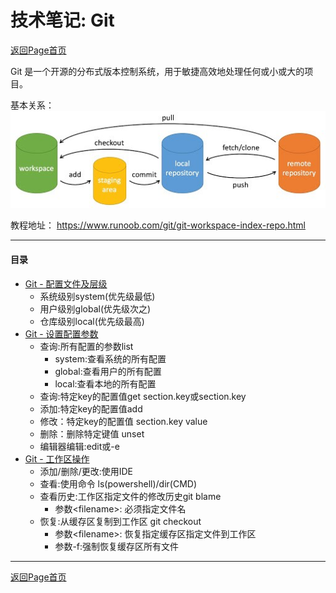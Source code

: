 # 技术笔记: Git

[返回Page首页](../index.md)

Git 是一个开源的分布式版本控制系统，用于敏捷高效地处理任何或小或大的项目。

基本关系：
![图片1](./pics/general.jpg)


教程地址：
https://www.runoob.com/git/git-workspace-index-repo.html

***

#### 目录
- [Git - 配置文件及层级](./app/git_config_file.md)
  - 系统级别system(优先级最低)
  - 用户级别global(优先级次之)
  - 仓库级别local(优先级最高)
- [Git - 设置配置参数](./app/git_config.md)
  - 查询:所有配置的参数list
    - system:查看系统的所有配置
    - global:查看用户的所有配置
    - local:查看本地的所有配置
  - 查询:特定key的配置值get section.key或section.key
  - 添加:特定key的配置值add
  - 修改：特定key的配置值 section.key value
  - 删除：删除特定键值 unset
  - 编辑器编辑:edit或-e
- [Git - 工作区操作](../app/git_workspace.md)
  - 添加/删除/更改:使用IDE
  - 查看:使用命令 ls(powershell)/dir(CMD)
  - 查看历史:工作区指定文件的修改历史git blame
    - 参数\<filename>: 必须指定文件名
  - 恢复:从缓存区复制到工作区 git checkout
    - 参数\<filename>: 恢复指定缓存区指定文件到工作区
    - 参数-f:强制恢复缓存区所有文件

***

[返回Page首页](../index.md)
